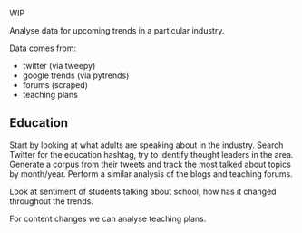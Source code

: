 WIP


Analyse data for upcoming trends in a particular industry.

Data comes from:
- twitter (via tweepy)
- google trends (via pytrends)
- forums (scraped)
- teaching plans

## Education
Start by looking at what adults are speaking about in the industry. Search Twitter for the education hashtag, try to identify thought leaders in the area. Generate a corpus from their tweets and track the most talked about topics by month/year. Perform a similar analysis of the blogs and teaching forums.

Look at sentiment of students talking about school, how has it changed throughout the trends.

For content changes we can analyse teaching plans.


